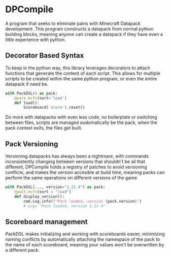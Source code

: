 # DPCompile
A program that seeks to eliminate pains with Minecraft Datapack development. This
program constructs a datapack from normal python building blocks, meaning anyone
can create a datapack if they have even a little experience with python.

## Decorator Based Syntax
To keep in the python way, this library leverages decorators to attach functions that generate
the content of each script. This allows for multiple scripts to be created within the same
python program, or even the entire datapack if need be.

```python
with PackDSL() as pack:
    @pack.mcfn(sort='load')
    def load():
        Scoreboard('score').reset()
```
Do more with datapacks with even less code, no boilerplate or switching between files, scripts
are managed audomatically be the pack, when the pack context exits, the files get built.

## Pack Versioning
Versioning datapacks has always been a nightmare, with commands inconsistently changing
between versions that shouldn't be all that different, DPCompile holds a registry of
patches to avoid versioning conflicts, and makes the version accesible at build time,
meaning packs can perform the same operations on different versions of the game

```python
with PackDSL(..., version="1.21.4") as pack:
    @pack.mcfn(sort = "load")
    def display_version():
        cmd.Log.info(f"Pack loaded, version {pack.version}")
        # Logs "Pack loaded, version 1.21.4"
```

## Scoreboard management
PackDSL makes initializing and working with scoreboards easier, minimizing naming conflicts
by automatically attaching the namespace of the pack to the name of each scoreboard, meaning
your values won't be overwritten by a different pack.